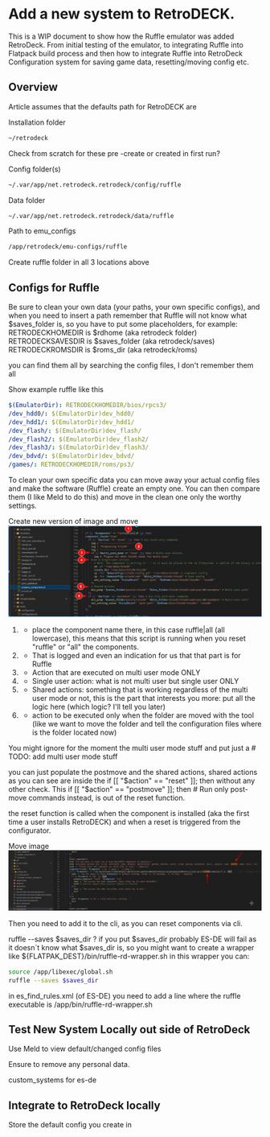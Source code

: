 # Add a new system to RetroDECK.

This is a WIP document to show how the Ruffle emulator was added RetroDeck. From initial testing of the emulator, to integrating Ruffle into Flatpack build process and then how to integrate Ruffle into RetroDeck Configuration system for saving game data, resetting/moving config etc.


## Overview

Article assumes that the defaults path for RetroDECK are

Installation folder
```bash
~/retrodeck
```


Check from scratch for these pre -create or created in first run?

Config folder(s)
```bash
~/.var/app/net.retrodeck.retrodeck/config/ruffle
```

Data folder
```bash
~/.var/app/net.retrodeck.retrodeck/data/ruffle
```

Path to emu_configs
```bash
/app/retrodeck/emu-configs/ruffle
```

Create ruffle folder in all 3 locations above


##  Configs for Ruffle

Be sure to clean your own data (your paths, your own specific configs), and when you need to insert a path remember that Ruffle will not know what $saves_folder is, so you have to put some placeholders, for example:
RETRODECKHOMEDIR is $rdhome (aka retrodeck folder)
RETRODECKSAVESDIR is $saves_folder (aka retrodeck/saves)
RETRODECKROMSDIR is $roms_dir (aka retrodeck/roms)

you can find them all by searching the config files, I don't remember them all

Show example ruffle like this

```yml
$(EmulatorDir): RETRODECKHOMEDIR/bios/rpcs3/
/dev_hdd0/: $(EmulatorDir)dev_hdd0/
/dev_hdd1/: $(EmulatorDir)dev_hdd1/
/dev_flash/: $(EmulatorDir)dev_flash/
/dev_flash2/: $(EmulatorDir)dev_flash2/
/dev_flash3/: $(EmulatorDir)dev_flash3/
/dev_bdvd/: $(EmulatorDir)dev_bdvd/
/games/: RETRODECKHOMEDIR/roms/ps3/
```

To clean your own specific data you can move away your actual config files and make the software (Ruffle) create an empty one.
You can then compare them (I like Meld to do this) and move in the clean one only the worthy settings.

Create new version of image and move
![alt text](image.png)


1. - place the component name there, in this case ruffle|all (all lowercase), this means that this script is running when you reset "ruffle" or "all" the components.

1. - That is logged and even an indication for us that that part is for Ruffle

1. - Action that are executed on multi user mode ONLY

1. - Single user action: what is not multi user but single user ONLY

1. - Shared actions: something that is working regardless of the multi user mode or not, this is the part that interests you more: put all the logic here (which logic? I'll tell you later)

1. - action to be executed only when the folder are moved with the tool (like we want to move the folder and tell the configuration files where is the folder located now)

You might ignore for the moment the multi user mode stuff and put just a # TODO: add multi user mode stuff

you can just populate the postmove and the shared actions, shared actions as you can see are inside the if [[ "$action" == "reset" ]]; then without any other check.
This if [[ "$action" == "postmove" ]]; then # Run only post-move commands instead, is out of the reset function.

the reset function is called when the component is installed (aka the first time a user installs RetroDECK) and when a reset is triggered from the configurator.

Move image
![alt text](image-1.png)

Then you need to add it to the cli, as you can reset components via cli.

ruffle --saves $saves_dir ?
if you put $saves_dir probably ES-DE will fail as it doesn´t know what $saves_dir is, so you might want to create a wrapper like ${FLATPAK_DEST}/bin/ruffle-rd-wrapper.sh 
in this wrapper you can:

```bash
source /app/libexec/global.sh
ruffle --saves $saves_dir
```
in es_find_rules.xml (of ES-DE) you need to add a line where the ruffle executable is /app/bin/ruffle-rd-wrapper.sh


## Test New System Locally out side of RetroDeck

Use Meld to view default/changed config files

Ensure to remove any personal data.

custom_systems for es-de


## Integrate to RetroDeck locally


Store the default config you create in


